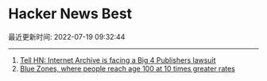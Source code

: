 # Hacker News Best

最近更新时间: 2022-07-19 09:32:44

--- 
1. [Tell HN: Internet Archive is facing a Big 4 Publishers lawsuit](https://news.ycombinator.com/item?id=32141358) 
2. [Blue Zones, where people reach age 100 at 10 times greater rates](https://www.ncbi.nlm.nih.gov/pmc/articles/PMC6125071/) 
